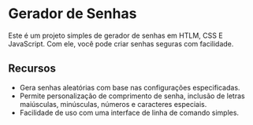 # Gerador de Senhas

Este é um projeto simples de gerador de senhas em HTLM, CSS E JavaScript. Com ele, você pode criar senhas seguras com facilidade.

## Recursos

- Gera senhas aleatórias com base nas configurações especificadas.
- Permite personalização de comprimento de senha, inclusão de letras maiúsculas, minúsculas, números e caracteres especiais.
- Facilidade de uso com uma interface de linha de comando simples.
